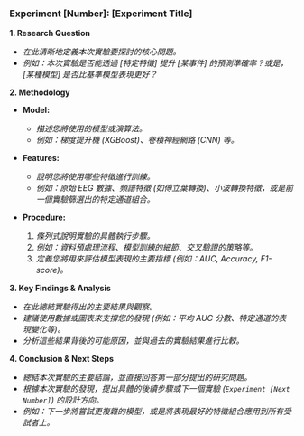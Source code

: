 ### **Experiment [Number]: [Experiment Title]**

**1. Research Question**

*   *在此清晰地定義本次實驗要探討的核心問題。*
*   *例如：本次實驗是否能透過 [特定特徵] 提升 [某事件] 的預測準確率？或是，[某種模型] 是否比基準模型表現更好？*

**2. Methodology**

*   **Model:**
    *   *描述您將使用的模型或演算法。*
    *   *例如：梯度提升機 (XGBoost)、卷積神經網路 (CNN) 等。*

*   **Features:**
    *   *說明您將使用哪些特徵進行訓練。*
    *   *例如：原始 EEG 數據、頻譜特徵 (如傅立葉轉換)、小波轉換特徵，或是前一個實驗篩選出的特定通道組合。*

*   **Procedure:**
    1.  *條列式說明實驗的具體執行步驟。*
    2.  *例如：資料預處理流程、模型訓練的細節、交叉驗證的策略等。*
    3.  *定義您將用來評估模型表現的主要指標 (例如：AUC, Accuracy, F1-score)。*

**3. Key Findings & Analysis**

*   *在此總結實驗得出的主要結果與觀察。*
*   *建議使用數據或圖表來支撐您的發現 (例如：平均 AUC 分數、特定通道的表現變化等)。*
*   *分析這些結果背後的可能原因，並與過去的實驗結果進行比較。*

**4. Conclusion & Next Steps**

*   *總結本次實驗的主要結論，並直接回答第一部分提出的研究問題。*
*   *根據本次實驗的發現，提出具體的後續步驟或下一個實驗 (`Experiment [Next Number]`) 的設計方向。*
*   *例如：下一步將嘗試更複雜的模型，或是將表現最好的特徵組合應用到所有受試者上。*
